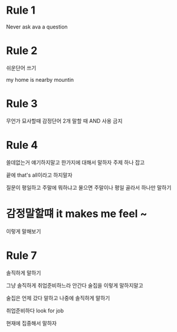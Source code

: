 
# Rule 1 
Never ask ava a question 

# Rule 2 
쉬운단어 쓰기 

my home is nearby mountin

# Rule 3 
무언가 묘사할때 감정단어 2개 말할 때  AND 사용 금지


# Rule 4
쓸데없는거 얘기하지말고 한가지에 대해서 말하자 
주제 하나 잡고 

끝에 that's all이라고 하지말자 

질문이 평일하고 주말에 뭐하냐고 물으면 주말이나 평일 골라서 하나만 말하기 


# 감정말할떄 it makes me feel ~
이렇게 말해보기 

# Rule 7 
솔직하게 말하기 

그냥 솔직하게 취업준비하느라 안간다 술집을 이렇게 말하지말고

술집은 언제 갔다 
말하고 나중에 솔직하게 말하기

취업준비하다 
look for job


현재에 집중해서 말하자 
